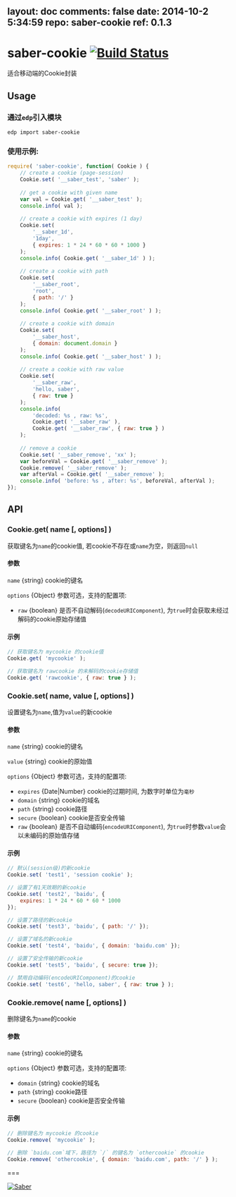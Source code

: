 layout: doc
comments: false
date: 2014-10-2 5:34:59
repo: saber-cookie
ref: 0.1.3
---

# saber-cookie [![Build Status](https://travis-ci.org/ecomfe/saber-cookie.png)](https://travis-ci.org/ecomfe/saber-cookie)

适合移动端的Cookie封装



## Usage

### 通过`edp`引入模块

    edp import saber-cookie

### 使用示例:

```javascript
require( 'saber-cookie', function( Cookie ) {
    // create a cookie (page-session)
    Cookie.set( '__saber_test', 'saber' );
    
    // get a cookie with given name
    var val = Cookie.get( '__saber_test' );
    console.info( val );
    
    // create a cookie with expires (1 day)
    Cookie.set(
        '__saber_1d',
        '1day',
        { expires: 1 * 24 * 60 * 60 * 1000 }
    );
    console.info( Cookie.get( '__saber_1d' ) );
    
    // create a cookie with path
    Cookie.set(
        '__saber_root',
        'root',
        { path: '/' }
    );
    console.info( Cookie.get( '__saber_root' ) );
    
    // create a cookie with domain
    Cookie.set(
        '__saber_host',
        { domain: document.domain }
    );
    console.info( Cookie.get( '__saber_host' ) );
    
    // create a cookie with raw value
    Cookie.set(
        '__saber_raw',
        'hello, saber',
        { raw: true }
    );
    console.info(
        'decoded: %s , raw: %s',
        Cookie.get( '__saber_raw' ),
        Cookie.get( '__saber_raw', { raw: true } )
    );
    
    // remove a cookie
    Cookie.set( '__saber_remove', 'xx' );
    var beforeVal = Cookie.get( '__saber_remove' );
    Cookie.remove( '__saber_remove' );
    var afterVal = Cookie.get( '__saber_remove' );
    console.info( 'before: %s , after: %s', beforeVal, afterVal );
});
```

## API

### Cookie.get( name [, options] )

获取键名为`name`的cookie值, 若cookie不存在或`name`为空，则返回`null`

#### 参数

`name` {string} cookie的键名

`options` {Object} 参数可选，支持的配置项:

* `raw` {boolean} 是否不自动解码(`decodeURIComponent`), 为`true`时会获取未经过解码的cookie原始存储值

#### 示例

```javascript
// 获取键名为 mycookie 的cookie值
Cookie.get( 'mycookie' );

// 获取键名为 rawcookie 的未解码的cookie存储值
Cookie.get( 'rawcookie', { raw: true } );
```

### Cookie.set( name, value [, options] )

设置键名为`name`,值为`value`的新cookie

#### 参数

`name` {string} cookie的键名

`value` {string} cookie的原始值

`options` {Object} 参数可选，支持的配置项:

* `expires` {Date|Number} cookie的过期时间, 为数字时单位为`毫秒`
* `domain` {string} cookie的域名
* `path` {string} cookie路径
* `secure` {boolean} cookie是否安全传输
* `raw` {boolean} 是否不自动编码(`encodeURIComponent`), 为`true`时参数`value`会以未编码的原始值存储

#### 示例

```javascript
// 默认(session级)的新cookie
Cookie.set( 'test1', 'session cookie' );

// 设置了有1天效期的新cookie
Cookie.set( 'test2', 'baidu', {
    expires: 1 * 24 * 60 * 60 * 1000
});

// 设置了路径的新cookie
Cookie.set( 'test3', 'baidu', { path: '/' });

// 设置了域名的新cookie
Cookie.set( 'test4', 'baidu', { domain: 'baidu.com' });

// 设置了安全传输的新cookie
Cookie.set( 'test5', 'baidu', { secure: true });

// 禁用自动编码(encodeURIComponent)的cookie
Cookie.set( 'test6', 'hello, saber', { raw: true } );
```

### Cookie.remove( name [, options] )

删除键名为`name`的cookie

#### 参数

`name` {string} cookie的键名

`options` {Object} 参数可选，支持的配置项:

* `domain` {string} cookie的域名
* `path` {string} cookie路径
* `secure` {boolean} cookie是否安全传输

#### 示例

```javascript
// 删除键名为 mycookie 的cookie
Cookie.remove( 'mycookie' );

// 删除 `baidu.com`域下，路径为 `/` 的键名为 `othercookie` 的cookie
Cookie.remove( 'othercookie', { domain: 'baidu.com', path: '/' } );
```

===

[![Saber](https://f.cloud.github.com/assets/157338/1485433/aeb5c72a-4714-11e3-87ae-7ef8ae66e605.png)](http://ecomfe.github.io/saber/)
